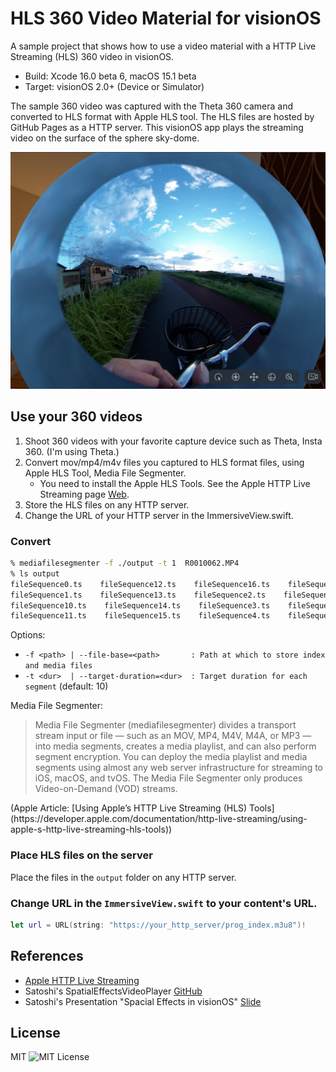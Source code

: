 # HLS 360 Video Material for visionOS

A sample project that shows how to use a video material with a HTTP Live Streaming (HLS) 360 video in visionOS.

- Build: Xcode 16.0 beta 6, macOS 15.1 beta
- Target: visionOS 2.0+ (Device or Simulator)

The sample 360 video was captured with the Theta 360 camera and converted to HLS format with Apple HLS tool.
The HLS files are hosted by GitHub Pages as a HTTP server.
This visionOS app plays the streaming video on the surface of the sphere sky-dome.

![Image](Assets/hls360bike.jpg)

## Use your 360 videos

1. Shoot 360 videos with your favorite capture device such as Theta, Insta 360. (I'm using Theta.)
1. Convert mov/mp4/m4v files you captured to HLS format files, using Apple HLS Tool, Media File Segmenter.
    - You need to install the Apple HLS Tools. See the Apple HTTP Live Streaming page [Web](https://developer.apple.com/streaming/).
1. Store the HLS files on any HTTP server.
1. Change the URL of your HTTP server in the ImmersiveView.swift.

### Convert

```bash
% mediafilesegmenter -f ./output -t 1  R0010062.MP4
% ls output
fileSequence0.ts    fileSequence12.ts    fileSequence16.ts    fileSequence5.ts    fileSequence9.ts
fileSequence1.ts    fileSequence13.ts    fileSequence2.ts    fileSequence6.ts    iframe_index.m3u8
fileSequence10.ts    fileSequence14.ts    fileSequence3.ts    fileSequence7.ts    prog_index.m3u8
fileSequence11.ts    fileSequence15.ts    fileSequence4.ts    fileSequence8.ts
```

Options:

- `-f <path> | --file-base=<path>       : Path at which to store index and media files`
- `-t <dur>  | --target-duration=<dur>  : Target duration for each segment` (default: 10)

Media File Segmenter:

<blockquote>
Media File Segmenter (mediafilesegmenter) divides a transport stream input or file — such as an MOV, MP4, M4V, M4A, or MP3 — into media segments, creates a media playlist, and can also perform segment encryption. You can deploy the media playlist and media segments using almost any web server infrastructure for streaming to iOS, macOS, and tvOS. The Media File Segmenter only produces Video-on-Demand (VOD) streams.</blockquote>
(Apple Article: [Using Apple’s HTTP Live Streaming (HLS) Tools](https://developer.apple.com/documentation/http-live-streaming/using-apple-s-http-live-streaming-hls-tools))

### Place HLS files on the server

Place the files in the `output` folder on any HTTP server.

### Change URL in the `ImmersiveView.swift` to your content's URL.

```swift
let url = URL(string: "https://your_http_server/prog_index.m3u8")!
```

<!--
![Gif](assets/mv720pshort.gif)

Examples:
1. <img src="assets/ex01.png" width=80 /> [Basic] Color Ball

![Image](Assets/ss02.jpg)
-->

<!--
## Materials
- HDRI: Oliksiy Yakovlyev, Artist Workshop [Poly Heaven](https://polyhaven.com/a/artist_workshop) 
- Rock Texture Image: Granite 5 PBR Material [Free PBR](https://freepbr.com/materials/granite-5-pbr/)
- Grass illustration: Garden Grass Collection [Designed by Freepik](http://www.freepik.com)
-->

## References

- [Apple HTTP Live Streaming](https://developer.apple.com/streaming/)
- Satoshi's SpatialEffectsVideoPlayer [GitHub](https://github.com/satoshi0212/SpatialEffectsVideoPlayer)
- Satoshi's Presentation "Spacial Effects in visionOS" [Slide](https://www.docswell.com/s/satoshi0212/5L1L8D-2024-08-24-135302)

## License

MIT ![MIT License](http://img.shields.io/badge/license-MIT-blue.svg?style=flat)
